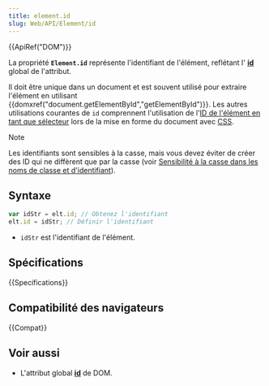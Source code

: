 ```yaml
---
title: element.id
slug: Web/API/Element/id
---
```


{{ApiRef("DOM")}}

La propriété **`Element.id`** représente l'identifiant de l'élément, reflétant l' **[id](/fr/docs/Web/HTML/Attributs_universels/id)** global de l'attribut.

Il doit être unique dans un document et est souvent utilisé pour extraire l'élément en utilisant {{domxref("document.getElementById","getElementById")}}. Les autres utilisations courantes de `id` comprennent l'utilisation de l'[ID de l'élément en tant que sélecteur](/fr/docs/Web/CSS/Sélecteurs_d_ID) lors de la mise en forme du document avec [CSS](/fr/docs/Web/CSS).

> [!NOTE]
> Les identifiants sont sensibles à la casse, mais vous devez éviter de créer des ID qui ne diffèrent que par la casse (voir [Sensibilité à la casse dans les noms de classe et d'identifiant](/fr/docs/Archive/Case_Sensitivity_in_class_and_id_Names)).

## Syntaxe

```js
var idStr = elt.id; // Obtenez l'identifiant
elt.id = idStr; // Définir l'identifiant
```

- `idStr` est l'identifiant de l'élément.

## Spécifications

{{Specifications}}

## Compatibilité des navigateurs

{{Compat}}

## Voir aussi

- L'attribut global [**id**](/fr/docs/Web/HTML/Attributs_universels/id) de DOM.

